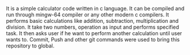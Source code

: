 It is a simple calculator code written in c language.
It can be compiled and run through mingw-64 compiler or any other modern c compilers.
It performs basic calculations like addition, subtraction, multiplication and division.
It take two numbers, operation as input and performs specified task. 
It then asks user if he want to perform another calculation until user wants to.
Commit, Push and other git commands were used to bring this repository to global.
